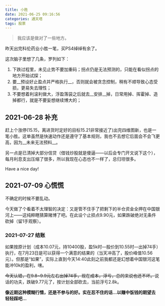 ```yaml
---
title: 小胜
date: 2021-06-25 09:16:56
categories: 通天塔
tags: 股票
---
```


> 我应该是做对了一些地方。

昨天出完科伦药业小胜一笔，买PS4绰绰有余了。
<!-- more -->
这次脑子里想了几条，罗列如下：

1. 下跌过程里，未见止势不要加重码；拐点仍是无法预测的，只能在看似拐点的地方开始试探；
2. 要__预设好止盈点并严格执行__，否则就会被贪念控制，稍有不顺导致心态受损，更易失去理性；
3. 不要想着利滚利做大，浮盈落袋之后就去__安排__掉，日常用掉、挥霍掉、造掉都行，就是不要妄想继续博大的；

## 2021-06-28 补充
赶上个涨停(15.15，离进货时定好的目标15.21非常接近了)出完四维图新，也是一笔小胜。这单虽然是快速动作还是遵守了基本规则，我也不去想它后面会不会飞更高，因为__未来无法预料__。

另一点是已清掉大部分信贷（借钱炒股就是傻逼——以后会专门开文说下这个），每月利息支出压缩了很多，所以我现在心态也不一样了，总归坦很多。

Have a nice day!

## 2021-07-09 心慌慌
不确定的时候不要乱动。

今天做了个看着不太理智的决定：又是管不住手了把剩下的半仓资金全押在中国银河上——这纯粹瞎猜算赌博了吧。在此设个止损点9.90元，如果跌破绝对无条件砍掉（留1手观察）。

### 2021-07-27 结账
如果按原计划（成本10.07元，持10400股，盈5k时—股价到10.55时—出掉74手）执行，在7月23日是可以获得一个满意的结果的（当天冲高了，股价峰值10.56元）。但那是“如果”，实际上直到今天14:40此刻之前我都还是幻想着中国银河这笔能冲10k的盈利，嗐。

~~今天认错，在9.8~9.9元左右出掉74手，现在成本，浮亏，总的来说也还不坏。~~说话的功夫，跌破9.77元了，按计划全部砍去，当前浮亏2.8k。

__像近期这种模糊行情，还是不参与的好。实在忍不住的话...以赚中饭钱的期望去轻轻踩吧...__
